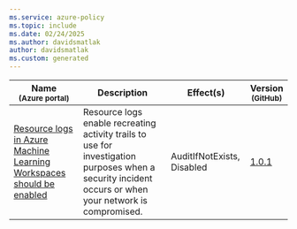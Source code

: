 ```yaml
---
ms.service: azure-policy
ms.topic: include
ms.date: 02/24/2025
ms.author: davidsmatlak
author: davidsmatlak
ms.custom: generated
---
```


|Name<br /><sub>(Azure portal)</sub> |Description |Effect(s) |Version<br /><sub>(GitHub)</sub> |
|---|---|---|---|
|[Resource logs in Azure Machine Learning Workspaces should be enabled](https://portal.azure.com/#blade/Microsoft_Azure_Policy/PolicyDetailBlade/definitionId/%2Fproviders%2FMicrosoft.Authorization%2FpolicyDefinitions%2Fafe0c3be-ba3b-4544-ba52-0c99672a8ad6) |Resource logs enable recreating activity trails to use for investigation purposes when a security incident occurs or when your network is compromised. |AuditIfNotExists, Disabled |[1.0.1](https://github.com/Azure/azure-policy/blob/master/built-in-policies/policyDefinitions/Machine%20Learning/AuditDiagnosticLog_Audit.json) |
